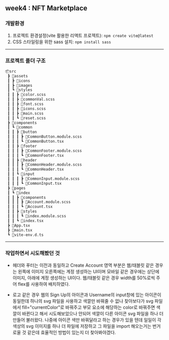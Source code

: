 ## week4 : NFT Marketplace

### 개발환경

1. 프로젝트 환경설정(vite 활용한 리액트 프로젝트): `npm create vite@latest`
2. CSS 스타일링을 위한 sass 설치: `npm install sass`

---

### 프로젝트 폴더 구조

```xml
📦src
 ┣ 📂assets
 ┃ ┣ 📂icons
 ┃ ┣ 📂images
 ┃ ┗ 📂styles
 ┃ ┃ ┣ 📜color.scss
 ┃ ┃ ┣ 📜commonVal.scss
 ┃ ┃ ┣ 📜font.scss
 ┃ ┃ ┣ 📜icons.scss
 ┃ ┃ ┣ 📜main.scss
 ┃ ┃ ┗ 📜reset.scss
 ┣ 📂components
 ┃ ┗ 📂common
 ┃ ┃ ┣ 📂button
 ┃ ┃ ┃ ┣ 📜CommonButton.module.scss
 ┃ ┃ ┃ ┗ 📜CommonButton.tsx
 ┃ ┃ ┣ 📂footer
 ┃ ┃ ┃ ┣ 📜CommonFooter.module.scss
 ┃ ┃ ┃ ┗ 📜CommonFooter.tsx
 ┃ ┃ ┣ 📂header
 ┃ ┃ ┃ ┣ 📜CommonHeader.module.scss
 ┃ ┃ ┃ ┗ 📜CommonHeader.tsx
 ┃ ┃ ┗ 📂input
 ┃ ┃ ┃ ┣ 📜CommonInput.module.scss
 ┃ ┃ ┃ ┗ 📜CommonInput.tsx
 ┣ 📂pages
 ┃ ┗ 📂index
 ┃ ┃ ┣ 📂components
 ┃ ┃ ┃ ┣ 📜Account.module.scss
 ┃ ┃ ┃ ┗ 📜Account.tsx
 ┃ ┃ ┣ 📂styles
 ┃ ┃ ┃ ┗ 📜index.module.scss
 ┃ ┃ ┗ 📜index.tsx
 ┣ 📜App.tsx
 ┣ 📜main.tsx
 ┗ 📜vite-env.d.ts
```

---

### 작업하면서 시도해봤던 것

- 헤더와 푸터는 이전과 동일하고 Create Account 영역 부분은 웹/태블릿 같은 경우는 왼쪽에 이미지 오른쪽에는 계정 생성하는 UI이며 모바일 같은 경우에는 상단에 이미지, 아래에 계정 생성하는 UI이다.
웹/태블릿 같은 경우 width를 50%로씩 주어 flex를 사용하여 배치하였다.

- 로고 같은 경우 웹의 Sign Up의 아이콘과 Username의 input창에 있는 아이콘이 동일한데 하나의 svg 파일을 사용하고 색깔만 바꿔줄 수 없나 찾아보다가 svg 파일에서 fill="currentColor"로 바꿔주고 부모 요소에 해당하는 color로 바꿔주면 색깔이 바뀐다고 해서 시도해보았으나 안되어 색깔이 다른 아이콘 svg 파일을 하나 더 만들어 불러왔다. 나중에 아이콘 색만 바꿔달라고 하는 경우가 있을 텐데 일일이 각 색상의 svg 이미지를 하나 더 파일에 저장하고 그 파일을 import 해오는거는 번거로울 것 같은데 효율적인 방법이 있는지 더 찾아봐야겠다.